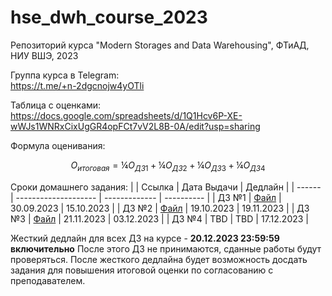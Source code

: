 # hse_dwh_course_2023
Репозиторий курса "Modern Storages and Data Warehousing", ФТиАД, НИУ ВШЭ, 2023

Группа курса в Telegram:<br>
https://t.me/+n-2dgcnojw4yOTli

Таблица с оценками:<br>
https://docs.google.com/spreadsheets/d/1Q1Hcv6P-XE-wWJs1WNRxCixUgGR4opFCt7vV2L8B-0A/edit?usp=sharing

Формула оценивания:
```math
O_{итоговая} = ¼ O_{ДЗ 1} + ¼ O_{ДЗ 2} + ¼ O_{ДЗ 3} + ¼ O_{ДЗ 4}
```

Сроки домашнего задания:
|        | Ссылка               | Дата Выдачи   | Дедлайн    |
| ------ | -------------------- | ------------- | ---------- |
| ДЗ №1  | [Файл](hw01/hw1.pdf) | 30.09.2023    | 15.10.2023 |
| ДЗ №2  | [Файл](hw02/hw2.pdf) | 19.10.2023    | 19.11.2023 |
| ДЗ №3  | [Файл](hw03/hw3.pdf) | 21.11.2023    | 03.12.2023 |
| ДЗ №4  | TBD                  | TBD           | 17.12.2023 |

Жесткий дедлайн для всех ДЗ на курсе - **20.12.2023 23:59:59 включительно**
После этого ДЗ не принимаются, сданные работы будут проверяться.
После жесткого дедлайна будет возможность досдать задания для повышения итоговой оценки по согласованию с преподавателем.
